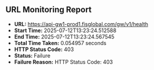 ## URL Monitoring Report

- **URL:** https://api-gw1-prod1.fisglobal.com/gw/v1/health
- **Start Time:** 2025-07-12T13:23:24.512588
- **End Time:** 2025-07-12T13:23:24.567545
- **Total Time Taken:** 0.054957 seconds
- **HTTP Status Code:** 403
- **Status:** Failure
- **Failure Reason:** HTTP Status Code: 403
